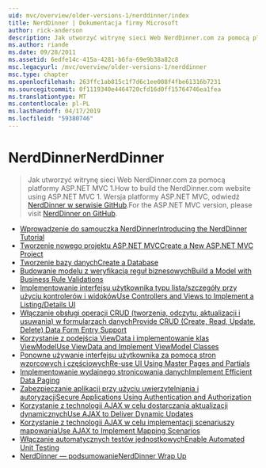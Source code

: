 ```yaml
---
uid: mvc/overview/older-versions-1/nerddinner/index
title: NerdDinner | Dokumentacja firmy Microsoft
author: rick-anderson
description: Jak utworzyć witrynę sieci Web NerdDinner.com za pomocą platformy ASP.NET MVC 1. Dla wersji platformy ASP.NET MVC 3 odwiedź stronę nerddinner w witrynie GitHub.
ms.author: riande
ms.date: 09/28/2011
ms.assetid: 6edfe14c-415a-4281-b6fa-69e9b38a82c8
msc.legacyurl: /mvc/overview/older-versions-1/nerddinner
msc.type: chapter
ms.openlocfilehash: 263ffc1ab815c1f7d6c1ee008f4fbe61316b7231
ms.sourcegitcommit: 0f1119340e4464720cfd16d0ff15764746ea1fea
ms.translationtype: MT
ms.contentlocale: pl-PL
ms.lasthandoff: 04/17/2019
ms.locfileid: "59380746"
---
```

# <a name="nerddinner"></a><span data-ttu-id="8c5ec-104">NerdDinner</span><span class="sxs-lookup"><span data-stu-id="8c5ec-104">NerdDinner</span></span>

> <span data-ttu-id="8c5ec-105">Jak utworzyć witrynę sieci Web NerdDinner.com za pomocą platformy ASP.NET MVC 1.</span><span class="sxs-lookup"><span data-stu-id="8c5ec-105">How to build the NerdDinner.com website using ASP.NET MVC 1.</span></span> <span data-ttu-id="8c5ec-106">Wersja platformy ASP.NET MVC, odwiedź [NerdDinner w serwisie GitHub](https://github.com/AspNetMVPSamples/NerdDinner).</span><span class="sxs-lookup"><span data-stu-id="8c5ec-106">For the ASP.NET MVC version, please visit [NerdDinner on GitHub](https://github.com/AspNetMVPSamples/NerdDinner).</span></span>


- [<span data-ttu-id="8c5ec-107">Wprowadzenie do samouczka NerdDinner</span><span class="sxs-lookup"><span data-stu-id="8c5ec-107">Introducing the NerdDinner Tutorial</span></span>](introducing-the-nerddinner-tutorial.md)
- [<span data-ttu-id="8c5ec-108">Tworzenie nowego projektu ASP.NET MVC</span><span class="sxs-lookup"><span data-stu-id="8c5ec-108">Create a New ASP.NET MVC Project</span></span>](create-a-new-aspnet-mvc-project.md)
- [<span data-ttu-id="8c5ec-109">Tworzenie bazy danych</span><span class="sxs-lookup"><span data-stu-id="8c5ec-109">Create a Database</span></span>](create-a-database.md)
- [<span data-ttu-id="8c5ec-110">Budowanie modelu z weryfikacją reguł biznesowych</span><span class="sxs-lookup"><span data-stu-id="8c5ec-110">Build a Model with Business Rule Validations</span></span>](build-a-model-with-business-rule-validations.md)
- [<span data-ttu-id="8c5ec-111">Implementowanie interfejsu użytkownika typu lista/szczegóły przy użyciu kontrolerów i widoków</span><span class="sxs-lookup"><span data-stu-id="8c5ec-111">Use Controllers and Views to Implement a Listing/Details UI</span></span>](use-controllers-and-views-to-implement-a-listingdetails-ui.md)
- [<span data-ttu-id="8c5ec-112">Włączanie obsługi operacji CRUD (tworzenia, odczytu, aktualizacji i usuwania) w formularzach danych</span><span class="sxs-lookup"><span data-stu-id="8c5ec-112">Provide CRUD (Create, Read, Update, Delete) Data Form Entry Support</span></span>](provide-crud-create-read-update-delete-data-form-entry-support.md)
- [<span data-ttu-id="8c5ec-113">Korzystanie z podejścia ViewData i implementowanie klas ViewModel</span><span class="sxs-lookup"><span data-stu-id="8c5ec-113">Use ViewData and Implement ViewModel Classes</span></span>](use-viewdata-and-implement-viewmodel-classes.md)
- [<span data-ttu-id="8c5ec-114">Ponowne używanie interfejsu użytkownika za pomocą stron wzorcowych i częściowych</span><span class="sxs-lookup"><span data-stu-id="8c5ec-114">Re-use UI Using Master Pages and Partials</span></span>](re-use-ui-using-master-pages-and-partials.md)
- [<span data-ttu-id="8c5ec-115">Implementowanie wydajnego stronicowania danych</span><span class="sxs-lookup"><span data-stu-id="8c5ec-115">Implement Efficient Data Paging</span></span>](implement-efficient-data-paging.md)
- [<span data-ttu-id="8c5ec-116">Zabezpieczanie aplikacji przy użyciu uwierzytelniania i autoryzacji</span><span class="sxs-lookup"><span data-stu-id="8c5ec-116">Secure Applications Using Authentication and Authorization</span></span>](secure-applications-using-authentication-and-authorization.md)
- [<span data-ttu-id="8c5ec-117">Korzystanie z technologii AJAX w celu dostarczania aktualizacji dynamicznych</span><span class="sxs-lookup"><span data-stu-id="8c5ec-117">Use AJAX to Deliver Dynamic Updates</span></span>](use-ajax-to-deliver-dynamic-updates.md)
- [<span data-ttu-id="8c5ec-118">Korzystanie z technologii AJAX w celu implementacji scenariuszy mapowania</span><span class="sxs-lookup"><span data-stu-id="8c5ec-118">Use AJAX to Implement Mapping Scenarios</span></span>](use-ajax-to-implement-mapping-scenarios.md)
- [<span data-ttu-id="8c5ec-119">Włączanie automatycznych testów jednostkowych</span><span class="sxs-lookup"><span data-stu-id="8c5ec-119">Enable Automated Unit Testing</span></span>](enable-automated-unit-testing.md)
- [<span data-ttu-id="8c5ec-120">NerdDinner — podsumowanie</span><span class="sxs-lookup"><span data-stu-id="8c5ec-120">NerdDinner Wrap Up</span></span>](nerddinner-wrap-up.md)
